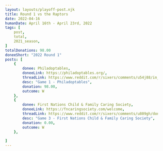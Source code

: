 ```yaml
---
layout: layouts/playoff-post.njk
title: Round 1 vs the Raptors
date: 2022-04-16
humanDate: April 16th - April 23rd, 2022
tags: [
    post,
    total,
    2021_season,
]
totalDonations: 98.00
doneeShort: "2022 Round 1"
posts: [
    {
        donee: Philadoptables,
        doneeLink: https://philadoptables.org/,
        threadLink: https://www.reddit.com/r/sixers/comments/u54j88/in_honor_of_the_76ers_playoffs_starting_today_im/,
        desc: "Game 1 - Philadoptables",
        donation: 98.00,
        outcome: W
    },
    {
        donee: First Nations Child & Family Caring Society,
        doneeLink: https://fncaringsociety.com/welcome,
        threadLink: https://www.reddit.com/r/sixers/comments/u809gh/donation_thread_lets_match_the_number_of_free/,
        desc: "Game 3 - First Nations Child & Family Caring Society",
        donation: 0.00,
        outcome: W
    },
   
]
---
```

